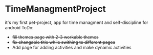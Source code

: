 # TimeManagmentProject
it's my first pet-project, app for time managment and self-discipline for android
ToDo: 
- ~~fill themes page with 2-3 workable themes~~
- ~~fix changable title while swithing to different pages~~
- Add page for adding activities and make dynamic activities

